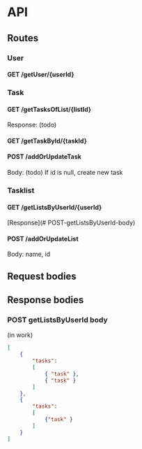 # API
## Routes

### User ###

#### GET /getUser/{userId} ####

### Task ###

#### GET /getTasksOfList/{listId} ####

Response: (todo)

#### GET /getTaskById/{taskId} ####

#### POST /addOrUpdateTask ####

Body: (todo)
If id is null, create new task

### Tasklist ###

#### GET /getListsByUserId/{userId} ####

[Response](# POST-getListsByUserId-body)

#### POST /addOrUpdateList ####

Body: name, id

## Request bodies ##

## Response bodies ##

### POST getListsByUserId body ###

(in work)

```json
[
    {
        "tasks":
        [
            { "task" },
            { "task" }
        ]
    },
    {
        "tasks":
        [
            {"task" }
        ]
    }
]
```